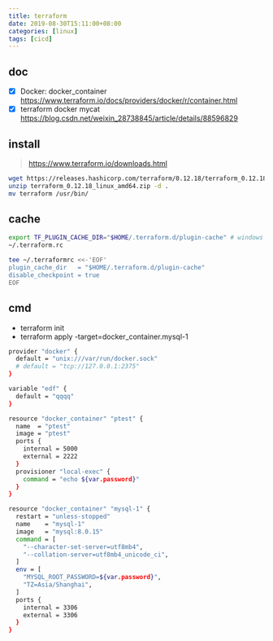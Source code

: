 ```yaml
---
title: terraform
date: 2019-08-30T15:11:00+08:00
categories: [linux]
tags: [cicd]
---
```


## doc
 - [x] Docker: docker_container https://www.terraform.io/docs/providers/docker/r/container.html
 - [x] terraform docker mycat https://blog.csdn.net/weixin_28738845/article/details/88596829

## install
>https://www.terraform.io/downloads.html

```sh
wget https://releases.hashicorp.com/terraform/0.12.18/terraform_0.12.18_linux_amd64.zip
unzip terraform_0.12.18_linux_amd64.zip -d .
mv terraform /usr/bin/
```

## cache
```sh
export TF_PLUGIN_CACHE_DIR="$HOME/.terraform.d/plugin-cache" # windows is must
~/.terraform.rc

tee ~/.terraformrc <<-'EOF'
plugin_cache_dir   = "$HOME/.terraform.d/plugin-cache"
disable_checkpoint = true
EOF
```

## cmd
 - terraform init
 - terraform apply -target=docker_container.mysql-1

```sh
provider "docker" {
  default = "unix:///var/run/docker.sock"
  # default = "tcp://127.0.0.1:2375"
}

variable "edf" {
  default = "qqqq"
}

resource "docker_container" "ptest" {
  name  = "ptest"
  image = "ptest"
  ports {
    internal = 5000
    external = 2222
  }
  provisioner "local-exec" {
    command = "echo ${var.password}"
  }
}

resource "docker_container" "mysql-1" {
  restart = "unless-stopped"
  name    = "mysql-1"
  image   = "mysql:8.0.15"
  command = [
    "--character-set-server=utf8mb4",
    "--collation-server=utf8mb4_unicode_ci",
  ]
  env = [
    "MYSQL_ROOT_PASSWORD=${var.password}",
    "TZ=Asia/Shanghai",
  ]
  ports {
    internal = 3306
    external = 3306
  }
}

```
